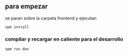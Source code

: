 ## para empezar
se paran sobre la carpeta frontend y ejecutan
```
npm install
```

### compilar y recargar en caliente para el desarrollo
```
npm run dev
```
